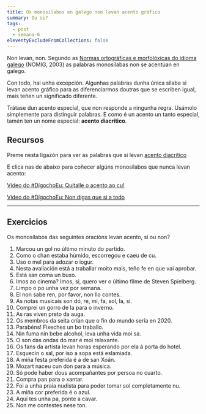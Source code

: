 ```yaml
---
title: Os monosílabos en galego non levan acento gráfico
summary: Ou si?
tags:
  - post
  - semana-6
eleventyExcludeFromCollections: false
---
```

Non levan, non. Segundo as [Normas ortográficas e morfolóxicas do idioma galego](https://gl.wikipedia.org/wiki/Normas_ortogr%C3%A1ficas_e_morfol%C3%B3xicas_do_idioma_galego) (NOMIG, 2003) as palabras monosílabas non se acentúan en galego.

Con todo, hai unha excepción. Algunhas palabras dunha única sílaba si levan acento gráfico para as diferenciarmos doutras que se escriben igual, mais teñen un significado diferente. 

Trátase dun acento especial, que non responde a ningunha regra. Usámolo simplemente para distinguir palabras. E como é un acento un tanto especial, tamén ten un nome especial: **acento diacrítico**. 

## Recursos

Preme nesta ligazón para ver as palabras que si levan [acento diacrítico](https://laurarubio.net/posts/o-acento-diacritico/)

E clica nas de abaixo para coñecer algúns monosílabos que nunca levan acento:[](https://www.youtube.com/watch?v=VtBV9-5gkVM)

[Vídeo do #DígochoEu: Quítalle o acento ao cu!](https://www.youtube.com/watch?v=VtBV9-5gkVM)

[Vídeo do #DígochoEu: Non digas que si a todo](https://www.youtube.com/watch?v=UzkerarcTXU)

- - -

## Exercicios

Os monosílabos das seguintes oracións levan acento, si ou non?

1. Marcou un gol no último minuto do partido.
2. Como o chan estaba húmido, escorregou e caeu de cu.
3. Uso o mel para adozar o iogur.
4. Nesta avaliación está a traballar moito mais, teño fe en que vai aprobar.
5. Está san coma un buxo.
6. Imos ao cinema? Imos, si, quero ver o último filme de Steven Spielberg.
7. Limpo o po unha vez por semana.
8. El non sabe ren, por favor, non llo contes. 
9. As notas musicais son dó, re, mi, fa, sol, la, si.
10. Comprei un gorro de la para o inverno.
11. As ras viven preto da auga.
12. Os membros da seita crían que o fin do mundo sería en 2020.
13. Parabéns! Fixeches un bo traballo.
14. Nin fuma nin bebe alcohol, leva unha vida moi sa.
15. O son das ondas do mar é moi relaxante.
16. Os fans da artista levan horas esperando por ela á porta do hotel.
17. Esquecín o sal, por iso a sopa está eslamiada.
18. A miña festa preferida é a de san Xoán.
19. Mozart naceu cun don para a música.
20. Só pode haber dous acompañantes por persoa no cuarto.
21. Compra pan para o xantar.
22. Foi a unha praia nudista para poder tomar sol completamente nu.
23. A miña cor preferida é o azul.
24. Aquí tes unha pa, ponte a cavar.
25. Non me contestes nese ton.



